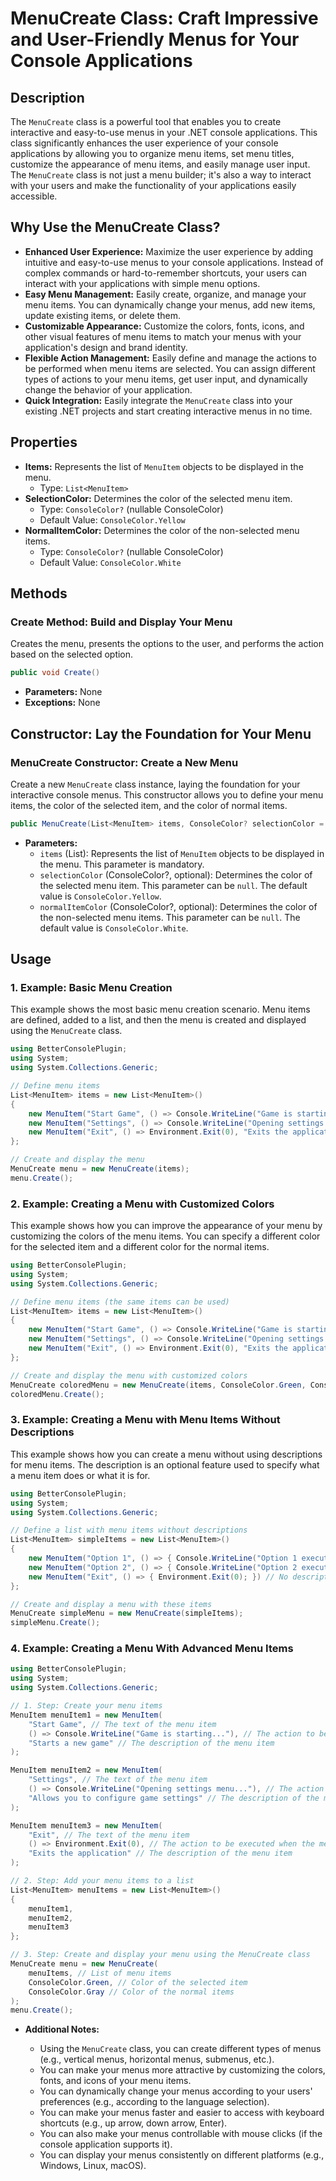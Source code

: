 # MenuCreate Class: Craft Impressive and User-Friendly Menus for Your Console Applications

## Description

The `MenuCreate` class is a powerful tool that enables you to create interactive and easy-to-use menus in your .NET console applications. This class significantly enhances the user experience of your console applications by allowing you to organize menu items, set menu titles, customize the appearance of menu items, and easily manage user input. The `MenuCreate` class is not just a menu builder; it's also a way to interact with your users and make the functionality of your applications easily accessible.

## Why Use the MenuCreate Class?

*   **Enhanced User Experience:** Maximize the user experience by adding intuitive and easy-to-use menus to your console applications. Instead of complex commands or hard-to-remember shortcuts, your users can interact with your applications with simple menu options.
*   **Easy Menu Management:** Easily create, organize, and manage your menu items. You can dynamically change your menus, add new items, update existing items, or delete them.
*   **Customizable Appearance:** Customize the colors, fonts, icons, and other visual features of menu items to match your menus with your application's design and brand identity.
*   **Flexible Action Management:** Easily define and manage the actions to be performed when menu items are selected. You can assign different types of actions to your menu items, get user input, and dynamically change the behavior of your application.
*   **Quick Integration:** Easily integrate the `MenuCreate` class into your existing .NET projects and start creating interactive menus in no time.

## Properties

*   **Items:** Represents the list of `MenuItem` objects to be displayed in the menu.
    *   Type: `List<MenuItem>`
*   **SelectionColor:** Determines the color of the selected menu item.
    *   Type: `ConsoleColor?` (nullable ConsoleColor)
    *   Default Value: `ConsoleColor.Yellow`
*   **NormalItemColor:** Determines the color of the non-selected menu items.
    *   Type: `ConsoleColor?` (nullable ConsoleColor)
    *   Default Value: `ConsoleColor.White`

## Methods

### Create Method: Build and Display Your Menu

Creates the menu, presents the options to the user, and performs the action based on the selected option.

```csharp
public void Create()
```

*   **Parameters:** None
*   **Exceptions:** None

## Constructor: Lay the Foundation for Your Menu

### MenuCreate Constructor: Create a New Menu

Create a new `MenuCreate` class instance, laying the foundation for your interactive console menus. This constructor allows you to define your menu items, the color of the selected item, and the color of normal items.

```csharp
public MenuCreate(List<MenuItem> items, ConsoleColor? selectionColor = null, ConsoleColor? normalItemColor = null)
```

*   **Parameters:**
    *   `items` (List<MenuItem>): Represents the list of `MenuItem` objects to be displayed in the menu. This parameter is mandatory.
    *   `selectionColor` (ConsoleColor?, optional): Determines the color of the selected menu item. This parameter can be `null`. The default value is `ConsoleColor.Yellow`.
    *   `normalItemColor` (ConsoleColor?, optional): Determines the color of the non-selected menu items. This parameter can be `null`. The default value is `ConsoleColor.White`.

## Usage

### 1. Example: Basic Menu Creation

This example shows the most basic menu creation scenario. Menu items are defined, added to a list, and then the menu is created and displayed using the `MenuCreate` class.

```csharp
using BetterConsolePlugin;
using System;
using System.Collections.Generic;

// Define menu items
List<MenuItem> items = new List<MenuItem>()
{
    new MenuItem("Start Game", () => Console.WriteLine("Game is starting..."), "Starts a new game"),
    new MenuItem("Settings", () => Console.WriteLine("Opening settings menu..."), "Allows you to configure game settings"),
    new MenuItem("Exit", () => Environment.Exit(0), "Exits the application")
};

// Create and display the menu
MenuCreate menu = new MenuCreate(items);
menu.Create();
```

### 2. Example: Creating a Menu with Customized Colors

This example shows how you can improve the appearance of your menu by customizing the colors of the menu items. You can specify a different color for the selected item and a different color for the normal items.

```csharp
using BetterConsolePlugin;
using System;
using System.Collections.Generic;

// Define menu items (the same items can be used)
List<MenuItem> items = new List<MenuItem>()
{
    new MenuItem("Start Game", () => Console.WriteLine("Game is starting..."), "Starts a new game"),
    new MenuItem("Settings", () => Console.WriteLine("Opening settings menu..."), "Allows you to configure game settings"),
    new MenuItem("Exit", () => Environment.Exit(0), "Exits the application")
};

// Create and display the menu with customized colors
MenuCreate coloredMenu = new MenuCreate(items, ConsoleColor.Green, ConsoleColor.Gray);
coloredMenu.Create();
```

### 3. Example: Creating a Menu with Menu Items Without Descriptions

This example shows how you can create a menu without using descriptions for menu items. The description is an optional feature used to specify what a menu item does or what it is for.

```csharp
using BetterConsolePlugin;
using System;
using System.Collections.Generic;

// Define a list with menu items without descriptions
List<MenuItem> simpleItems = new List<MenuItem>()
{
    new MenuItem("Option 1", () => { Console.WriteLine("Option 1 executed!"); }), // No description
    new MenuItem("Option 2", () => { Console.WriteLine("Option 2 executed!"); }), // No description
    new MenuItem("Exit", () => { Environment.Exit(0); }) // No description
};

// Create and display a menu with these items
MenuCreate simpleMenu = new MenuCreate(simpleItems);
simpleMenu.Create();
```

### 4. Example: Creating a Menu With Advanced Menu Items

```csharp
using BetterConsolePlugin;
using System;
using System.Collections.Generic;

// 1. Step: Create your menu items
MenuItem menuItem1 = new MenuItem(
    "Start Game", // The text of the menu item
    () => Console.WriteLine("Game is starting..."), // The action to be executed when the menu item is selected
    "Starts a new game" // The description of the menu item
);

MenuItem menuItem2 = new MenuItem(
    "Settings", // The text of the menu item
    () => Console.WriteLine("Opening settings menu..."), // The action to be executed when the menu item is selected
    "Allows you to configure game settings" // The description of the menu item
);

MenuItem menuItem3 = new MenuItem(
    "Exit", // The text of the menu item
    () => Environment.Exit(0), // The action to be executed when the menu item is selected
    "Exits the application" // The description of the menu item
);

// 2. Step: Add your menu items to a list
List<MenuItem> menuItems = new List<MenuItem>()
{
    menuItem1,
    menuItem2,
    menuItem3
};

// 3. Step: Create and display your menu using the MenuCreate class
MenuCreate menu = new MenuCreate(
    menuItems, // List of menu items
    ConsoleColor.Green, // Color of the selected item
    ConsoleColor.Gray // Color of the normal items
);
menu.Create();
```

*   **Additional Notes:**

    *   Using the `MenuCreate` class, you can create different types of menus (e.g., vertical menus, horizontal menus, submenus, etc.).
    *   You can make your menus more attractive by customizing the colors, fonts, and icons of your menu items.
    *   You can dynamically change your menus according to your users' preferences (e.g., according to the language selection).
    *   You can make your menus faster and easier to access with keyboard shortcuts (e.g., up arrow, down arrow, Enter).
    *   You can also make your menus controllable with mouse clicks (if the console application supports it).
    *   You can display your menus consistently on different platforms (e.g., Windows, Linux, macOS).

